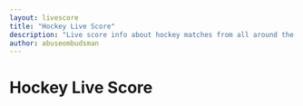 ```yaml
---
layout: livescore
title: "Hockey Live Score"
description: "Live score info about hockey matches from all around the world, live."
author: abuseombudsman
---
```

# Hockey Live Score

<html>
	<script src="http://www.btfscores.com/widgets/hockey-widget-main.min.js" async></script>
	<div id="hockey-main-goal" style="width:792px;"></div>
</html>